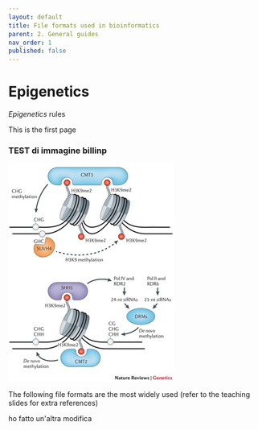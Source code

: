```yaml
---
layout: default
title: File formats used in bioinformatics
parent: 2. General guides
nav_order: 1
published: false
---
```



# Epigenetics
_Epigenetics_ rules

This is the first page
### TEST di immagine billinp

![test_figura](/assets/images/Picture3.jpg)

The following file formats are the most widely used (refer to the teaching slides for extra references)


ho fatto un'altra modifica
##
